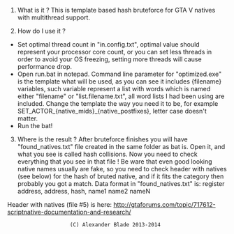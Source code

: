 1. What is it ?
This is template based hash bruteforce for GTA V natives with multithread support.

2. How do I use it ?
- Set optimal thread count in "in.config.txt", optimal value should represent your processor core count, or
  you can set less threads in order to avoid your OS freezing, setting more threads will cause performance drop.
- Open run.bat in notepad. Command line parameter for "optimized.exe" is the template what will be used, as you
  can see it includes {filename} variables, such variable represent a list with words which is named either 
  "filename" or "list.filename.txt", all word lists I had been using are included. Change the template the way
  you need it to be, for example SET_ACTOR_{native_mids}_{native_postfixes}, letter case doesn't matter. 
- Run the bat!  
  
3. Where is the result ?
After bruteforce finishes you will have "found_natives.txt" file created in the same folder as bat is. Open it, and what
you see is called hash collisions. Now you need to check everything that you see in that file ! Be ware that even 
good looking native names usually are fake, so you need to check header with natives (see below) for the hash of bruted
native, and if it fits the category then probably you got a match. 
Data format in "found_natives.txt" is: register address, address, hash, name1 name2 nameN

Header with natives (file #5) is here:
http://gtaforums.com/topic/717612-scriptnative-documentation-and-research/ 

						(C) Alexander Blade 2013-2014